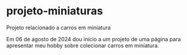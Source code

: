 # projeto-miniaturas
 Projeto relacionado a carros em miniatura

Em 06 de agosto de 2024 dou início a um projeto de uma página para apresentar meu hobby sobre
colecionar carros em miniatura.